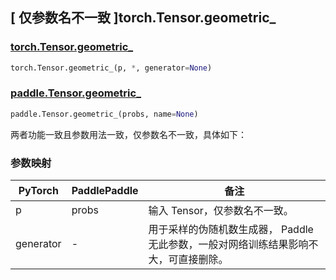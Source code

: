## [ 仅参数名不一致 ]torch.Tensor.geometric_

### [torch.Tensor.geometric_](https://pytorch.org/docs/stable/generated/torch.Tensor.geometric_.html)

```python
torch.Tensor.geometric_(p, *, generator=None)
```

### [paddle.Tensor.geometric_](https://www.paddlepaddle.org.cn/documentation/docs/zh/develop/api/paddle/Tensor_cn.html)

```python
paddle.Tensor.geometric_(probs, name=None)
```

两者功能一致且参数用法一致，仅参数名不一致，具体如下：

### 参数映射

| PyTorch | PaddlePaddle | 备注                          |
| ------- | ------------ | ----------------------------- |
| p   | probs            | 输入 Tensor，仅参数名不一致。 |
| generator | -            | 用于采样的伪随机数生成器， Paddle 无此参数，一般对网络训练结果影响不大，可直接删除。 |
